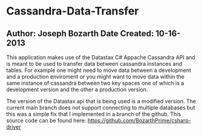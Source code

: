Cassandra-Data-Transfer
=======================

Author: Joseph Bozarth
Date Created: 10-16-2013
---------------------------

This application makes use of the Datastax C# Appache Cassandra API
and is meant to be used to transfer data between cassandra instances and tables.
For example one might need to move data between a development and a production
enviroment or you might want to move data within the same instance of cassandra
between two key spaces one of which is a development version and the other a
production version.
  
The version of the Datastax api that is being used is a modified version. The current
main branch does not support connecting to multiple databases but this was a simple
fix that I implemented in a branch of the github. This source code can be found
here: https://github.com/BozarthPrime/csharp-driver

